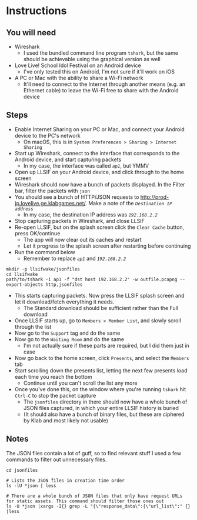 # Instructions

## You will need

- Wireshark
  - I used the bundled command line program `tshark`, but the same should be achievable using the graphical version as well
- Love Live! School Idol Festival on an Android device
  - I've only tested this on Android, I'm not sure if it'll work on iOS
- A PC or Mac with the ability to share a Wi-Fi network
  - It'll need to connect to the Internet through another means (e.g. an Ethernet cable) to leave the Wi-Fi free to share with the Android device

## Steps

- Enable Internet Sharing on your PC or Mac, and connect your Android device to the PC's network
  - On macOS, this is in `System Preferences > Sharing > Internet Sharing`
- Start up Wireshark, connect to the interface that corresponds to the Android device, and start capturing packets
  - In my case, the interface was called *`ap1`*, but YMMV
- Open up LLSIF on your Android device, and click through to the home screen
- Wireshark should now have a bunch of packets displayed. In the Filter bar, filter the packets with `json`
- You should see a bunch of HTTP/JSON requests to http://prod-jp.lovelive.ge.klabgames.net/. Make a note of the *`Destination IP address`*
  - In my case, the destination IP address was *`192.168.2.2`*
- Stop capturing packets in Wireshark, and close LLSIF
- Re-open LLSIF, but on the splash screen click the `Clear Cache` button, press OK/continue
  - The app will now clear out its caches and restart
  - Let it progress to the splash screen after restarting before continuing
- Run the command below
  - Remember to replace *`ap1`* and *`192.168.2.2`*

```
mkdir -p llsifwake/jsonfiles
cd llsifwake
path/to/tshark -i ap1 -f "dst host 192.168.2.2" -w outfile.pcapng --export-objects http,jsonfiles
```

- This starts capturing packets. Now press the LLSIF splash screen and let it download/fetch everything it needs.
  - The Standard download should be sufficient rather than the Full download
- Once LLSIF starts up, go to `Members > Member List`, and slowly scroll through the list
- Now go to the `Support` tag and do the same
- Now go to the `Waiting Room` and do the same
  - I'm not actually sure if these parts are required, but I did them just in case
- Now go back to the home screen, click `Presents`, and select the `Members` tab
- Start scrolling down the presents list, letting the next few presents load each time you reach the bottom
  - Continue until you can't scroll the list any more
- Once you've done this, on the window where you're running `tshark` hit `Ctrl-C` to stop the packet capture
  - The `jsonfiles` directory in there should now have a whole bunch of JSON files captured, in which your entire LLSIF history is buried
  - (It should also have a bunch of binary files, but these are ciphered by Klab and most likely not usable)

## Notes

The JSON files contain a lot of guff, so to find relevant stuff I used a few commands to filter out unnecessary files.

```
cd jsonfiles

# Lists the JSON files in creation time order
ls -lU *json | less

# There are a whole bunch of JSON files that only have request URLs for static assets. This command should filter those ones out
ls -U *json |xargs -I{} grep -L "{\"response_data\":{\"url_list\":" {} |less
```

